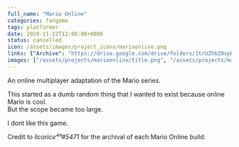 ```yaml
---
full_name: "Mario Online"
categories: fangame
tags: platformer
date: 2020-11-22T12:00:00+0000
status: cancelled
icon: /assets/images/project_icons/marioonline.png
links: {"Archive": "https://drive.google.com/drive/folders/1trUZhbZ0vpDPY0AdoX_r9fkDnZn4AceM?usp=share_link"}
images: ["/assets/projects/marioonline/title.png", "/assets/projects/marioonline/character.png", "/assets/projects/marioonline/launcher.png"]
---
```


An online multiplayer adaptation of the Mario series.

This started as a dumb random thing that I wanted to exist because online Mario is cool.<br>
But the scope became too large.

I dont like this game.

Credit to *licorice⁴⁵#5471* for the archival of each Mario Online build.